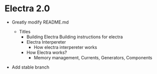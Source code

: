 # Electra 2.0

+ Greatly modify README.md
    + Titles
        + Building Electra
            Building instructions for electra
        + Electra Interpereter
            + How electra interpereter works
        + How Electra works?
            + Memory management, Currents, Generators, Components

+ Add stable branch
